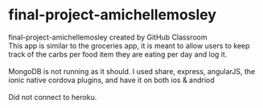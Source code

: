 # final-project-amichellemosley
final-project-amichellemosley created by GitHub Classroom
<br> This app is similar to the groceries app, it is meant to allow users to keep track of the carbs per food item they are eating per day and log it. </br>
<br> MongoDB is not running as it should. I used share, express, angularJS, the ionic native cordova plugins, and have it on both ios & andriod</br>
<br> Did not connect to heroku. </br>
